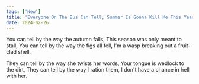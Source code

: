 ```yaml
---
tags: ['New']
title: 'Everyone On The Bus Can Tell; Summer Is Gonna Kill Me This Year'
date: 2024-02-26
---
```


You can tell by the way the autumn falls,
This season was only meant to stall,
You can tell by the way the figs all fell,
I'm a wasp breaking out a fruit-clad shell.

They can tell by the way she twists her words,
Your tongue is wedlock to the dirt,
They can tell by the way I ration them,
I don't have a chance in hell with her.
